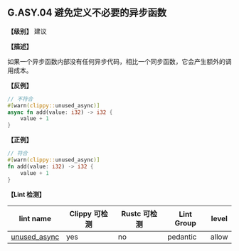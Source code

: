 ## G.ASY.04 避免定义不必要的异步函数

**【级别】** 建议

**【描述】**

如果一个异步函数内部没有任何异步代码，相比一个同步函数，它会产生额外的调用成本。

**【反例】**

```rust
// 不符合
#[warn(clippy::unused_async)]
async fn add(value: i32) -> i32 {
    value + 1 
}
```

**【正例】**

```rust
// 符合
#[warn(clippy::unused_async)]
fn add(value: i32) -> i32 {
    value + 1
}
```

**【Lint 检测】**

| lint name                                                    | Clippy 可检测 | Rustc 可检测 | Lint Group | level |
| ------------------------------------------------------------ | ------------- | ------------ | ---------- | ----- |
| [unused_async](https://rust-lang.github.io/rust-clippy/master/#unused_async) | yes           | no           | pedantic   | allow |
